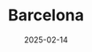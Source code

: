 ---
date: 2025-02-14
featured_image: DSCF5146.jpg
title: Barcelona
#type: gallery
sort_by: Name
featured: false
resources:
---